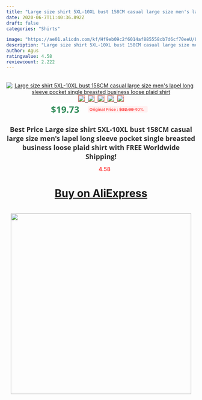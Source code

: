 ```yaml
---
title: "Large size shirt 5XL-10XL bust 158CM casual large size men's lapel long sleeve pocket single breasted business loose plaid shirt"
date: 2020-06-7T11:40:36.892Z
draft: false
categories: "Shirts"

image: "https://ae01.alicdn.com/kf/Hf9eb09c2f6014af885558cb7d6cf70eeU/Large-size-shirt-5XL-10XL-bust-158CM-casual-large-size-men-s-lapel-long-sleeve-pocket.jpg"
description: "Large size shirt 5XL-10XL bust 158CM casual large size men's lapel long sleeve pocket single breasted business loose plaid shirt"
author: Agus
ratingvalue: 4.58
reviewcount: 2.222
---
```

<br>
<div style="text-align: center;">
<a href="https://s.click.aliexpress.com/e/_ADQM2D" target="_blank" rel="nofollow noopener noreferrer"><img alt="Large size shirt 5XL-10XL bust 158CM casual large size men's lapel long sleeve pocket single breasted business loose plaid shirt" class="magnifier-image" src="https://ae01.alicdn.com/kf/Hf9eb09c2f6014af885558cb7d6cf70eeU/Large-size-shirt-5XL-10XL-bust-158CM-casual-large-size-men-s-lapel-long-sleeve-pocket.jpg_640x640.jpg">
<br>
<img style="border:1px solid salmon" src="https://ae01.alicdn.com/kf/Hf9eb09c2f6014af885558cb7d6cf70eeU/Large-size-shirt-5XL-10XL-bust-158CM-casual-large-size-men-s-lapel-long-sleeve-pocket.jpg_120x120.jpg">&nbsp;&nbsp;<img style="border:1px solid salmon" src="https://ae01.alicdn.com/kf/Hb9ce2120ca474e559f8e68e2272e1028W/Large-size-shirt-5XL-10XL-bust-158CM-casual-large-size-men-s-lapel-long-sleeve-pocket.jpg_120x120.jpg">&nbsp;&nbsp;<img style="border:1px solid salmon" src="https://ae01.alicdn.com/kf/H748896a8ddc74e79a0ec95daba58a3c1T/Large-size-shirt-5XL-10XL-bust-158CM-casual-large-size-men-s-lapel-long-sleeve-pocket.jpg_120x120.jpg">&nbsp;&nbsp;<img style="border:1px solid salmon" src="https://ae01.alicdn.com/kf/H48edb21364b147ad9f5db5663f1d0df4Q/Large-size-shirt-5XL-10XL-bust-158CM-casual-large-size-men-s-lapel-long-sleeve-pocket.jpg_120x120.jpg">&nbsp;&nbsp;<img style="border:1px solid salmon" src="https://ae01.alicdn.com/kf/H5a150018e46041dbb2c2f14be19e921dU/Large-size-shirt-5XL-10XL-bust-158CM-casual-large-size-men-s-lapel-long-sleeve-pocket.jpg_120x120.jpg"></a></div><br0>
<div style="text-align: center;"><span style="background-color: white; border: 0px; box-sizing: border-box; color: seagreen; display: inline-block; font-family: &quot;open sans&quot; , &quot;arial&quot; , &quot;helvetica&quot; , sans-serif , &quot;heiti&quot;; font-size: 24px; font-stretch: inherit; font-weight: 700; line-height: inherit; margin: 0px 10px 0px 0px; padding: 0px; vertical-align: middle;">$19.73 </span>
<span style="background: rgb(255 , 241 , 241); border-radius: 3px; border: 0px; box-sizing: border-box; color: #ff4747; display: inline-block; font-family: inherit; font-size: 12px; font-stretch: inherit; font-style: inherit; font-variant: inherit; font-weight: 600; line-height: inherit; margin: 0px; padding: 2px 5px; transform: scale(0.9); vertical-align: middle;">Original Price : <b style="text-decoration: line-through;">$32.88 </b> 40%&nbsp;&nbsp;</span></div>
<h1 style="color: #333333; display: inline-block; font-family: &quot;open sans&quot; , &quot;arial&quot; , &quot;helvetica&quot; , sans-serif , &quot;heiti&quot;; font-size: 18px; font-stretch: inherit; font-weight: 700; text-align: center;">Best Price Large size shirt 5XL-10XL bust 158CM casual large size men's lapel long sleeve pocket single breasted business loose plaid shirt with FREE Worldwide Shipping!</h1>
<div style="color: #ff4747; text-align: center;">
<img src="https://4.bp.blogspot.com/-M0ZcTcb-5uY/XleCXlxnR4I/AAAAAAAAAEc/OrjgMkXV1oMQFaCRZj5HQwOCBcu3w1FegCPcBGAYYCw/s1600/star.png" style="height: 15px;">&nbsp;<b>4.58</b></div>
<div class="button_cont" align="center"><a class="buynow_a" href="https://s.click.aliexpress.com/e/_ADQM2D" target="_blank" rel="nofollow noopener noreferrer"><H1>Buy on AliExpress</H1></a></div><br>
<div class="separator" style="clear: both; text-align: center;">
<img src="https://lh3.googleusercontent.com/-pTy5HemUv9M/XlePHvY0dAI/AAAAAAAAAE4/0nX5iRUoIWY8eMW9Dpxeirr157OZliDIgCLcBGAsYHQ/s1600/badge.gif" width="480">
</div>
